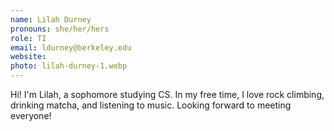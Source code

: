 ```yaml
---
name: Lilah Durney
pronouns: she/her/hers
role: TI
email: ldurney@berkeley.edu
website: 
photo: lilah-durney-1.webp
---
```


Hi! I'm Lilah, a sophomore studying CS. In my free time, I love rock climbing, drinking matcha, and listening to music. Looking forward to meeting everyone!